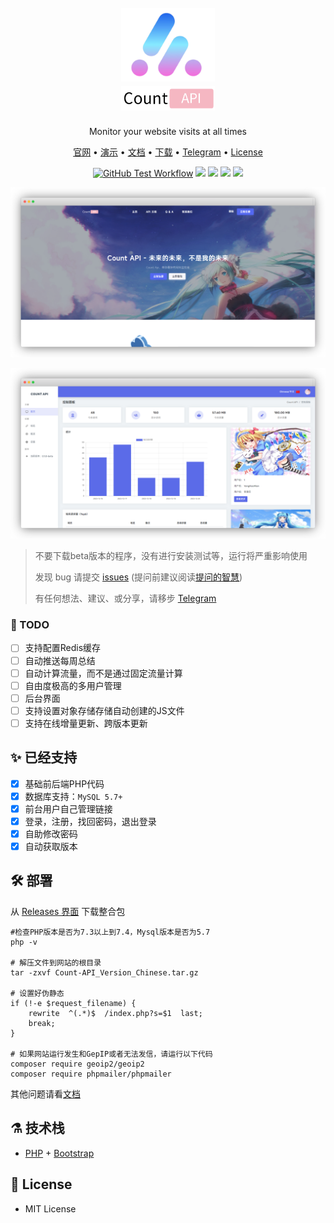 <h1 align="center">
  <br>
  <a href="https://www.countapi.cc" alt="logo"><img src="https://raw.githubusercontent.com/znc15/Count-API/main/image/icon.png" width="150"/>
  </a>
  <br>
  <a href="https://www.countapi.cc" alt="logo"><img src="https://github.com/znc15/Count-API/blob/main/image/Count%20API.png?raw=true" width="150"/>
  </a>
  <br>
</h1>

<p align="center">Monitor your website visits at all times</p>

<p align="center">
  <a href="https://www.countapi.cc">官网</a> •
  <a href="https://demo.countapi.cc">演示</a> •
  <a href="https://docs.countapi.cc">文档</a> •
  <a href="https://github.com/znc15/Count-API/releases">下载</a> •
  <a href="https://t.me/Count_API">Telegram</a> •
  <a href="https://github.com/znc15/Count-API?tab=MIT-1-ov-file">License</a>
</p>

<p align="center">
  <a href="http://php.net">
  <img src="https://img.shields.io/badge/PHP->=7.3-orange.svg" alt="GitHub Test Workflow"></a>
  <a href="https://github.com/znc15/Count-API?tab=MIT-1-ov-file">
  <img src="https://img.shields.io/badge/MIT License-yellowgreen.svg"></a>
  <a href="https://github.com/znc15/Count-API">
  <img src="https://img.shields.io/github/languages/code-size/znc15/Count-API?color=blueviolet" /></a>
  <a href="https://github.com/znc15/Count-API">
  <img src="https://img.shields.io/github/v/release/znc15/Count-API?include_prereleases&style=flat-square"/></a>
  <a href="https://github.com/znc15/Count-API/commits/">
  <img src="https://img.shields.io/github/last-commit/znc15/Count-API"/></a>
</p>
 

![看不见图片请使用代理](https://raw.githubusercontent.com/znc15/Count-API/main/image/1.png)
 
  
![看不见图片请使用代理](https://github.com/znc15/Count-API/blob/main/image/2.png?raw=true)

> 不要下载beta版本的程序，没有进行安装测试等，运行将严重影响使用
>
> 发现 bug 请提交 [issues](https://github.com/znc15/Count-API/issues) (提问前建议阅读[提问的智慧](https://github.com/ryanhanwu/How-To-Ask-Questions-The-Smart-Way/blob/main/README-zh_CN.md))  
> 
> 有任何想法、建议、或分享，请移步 [Telegram](https://t.me/Count_API)
> 
### 📌 TODO
* [ ] 支持配置Redis缓存
* [ ] 自动推送每周总结
* [ ] 自动计算流量，而不是通过固定流量计算
* [ ] 自由度极高的多用户管理
* [ ] 后台界面
* [ ] 支持设置对象存储存储自动创建的JS文件
* [ ] 支持在线增量更新、跨版本更新

## :sparkles: 已经支持
* [x] 基础前后端PHP代码
* [x] 数据库支持：`MySQL 5.7+`
* [x] 前台用户自己管理链接
* [x] 登录，注册，找回密码，退出登录
* [x] 自助修改密码
* [x] 自动获取版本

## :hammer_and_wrench: 部署

从 [Releases 界面](https://github.com/znc15/Count-API/releases) 下载整合包

```shell
#检查PHP版本是否为7.3以上到7.4，Mysql版本是否为5.7
php -v

# 解压文件到网站的根目录
tar -zxvf Count-API_Version_Chinese.tar.gz

# 设置好伪静态
if (!-e $request_filename) {
    rewrite  ^(.*)$  /index.php?s=$1  last;
    break;
}

# 如果网站运行发生和GepIP或者无法发信，请运行以下代码
composer require geoip2/geoip2
composer require phpmailer/phpmailer
```

其他问题请看[文档](https://docs.countapi.cc)

## :alembic: 技术栈

* [PHP](http://php.net) + [Bootstrap](https://getbootstrap.com/)


## :scroll: License

* MIT License